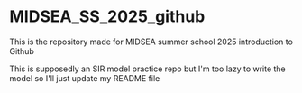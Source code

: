 # MIDSEA_SS_2025_github
This is the repository made for MIDSEA summer school 2025 introduction to Github

This is supposedly an SIR model practice repo but I'm too lazy to write the model so I'll just update my README file
